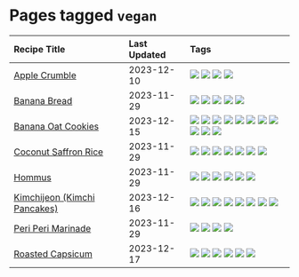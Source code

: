 # Pages tagged `vegan`

|Recipe Title|Last Updated|Tags
|:---|:---|:---|
|[Apple Crumble](../recipes/applecrumble.md)|2023-12-10|[![](https://img.shields.io/badge/tag-dessert-062ab)](../tags/dessert.md) [![](https://img.shields.io/badge/tag-stovetop-517a72)](../tags/stovetop.md) [![](https://img.shields.io/badge/tag-vegan-e5c1d4)](../tags/vegan.md) [![](https://img.shields.io/badge/tag-vegetarian-10cdd6)](../tags/vegetarian.md)|
|[Banana Bread](../recipes/bananabread.md)|2023-11-29|[![](https://img.shields.io/badge/tag-baked-1754e4)](../tags/baked.md) [![](https://img.shields.io/badge/tag-dessert-062ab)](../tags/dessert.md) [![](https://img.shields.io/badge/tag-snack-13fda6)](../tags/snack.md) [![](https://img.shields.io/badge/tag-vegan-e5c1d4)](../tags/vegan.md) [![](https://img.shields.io/badge/tag-vegetarian-10cdd6)](../tags/vegetarian.md)|
|[Banana Oat Cookies](../recipes/bananaoatcookies.md)|2023-12-15|[![](https://img.shields.io/badge/tag-baked-1754e4)](../tags/baked.md) [![](https://img.shields.io/badge/tag-breakfast-9fef19)](../tags/breakfast.md) [![](https://img.shields.io/badge/tag-chocolate-d4602a)](../tags/chocolate.md) [![](https://img.shields.io/badge/tag-coffee-427cd)](../tags/coffee.md) [![](https://img.shields.io/badge/tag-dessert-062ab)](../tags/dessert.md) [![](https://img.shields.io/badge/tag-easy-d5a11)](../tags/easy.md) [![](https://img.shields.io/badge/tag-great-6d71)](../tags/great.md) [![](https://img.shields.io/badge/tag-healthy-32613c)](../tags/healthy.md) [![](https://img.shields.io/badge/tag-snack-13fda6)](../tags/snack.md) [![](https://img.shields.io/badge/tag-vegan-e5c1d4)](../tags/vegan.md) [![](https://img.shields.io/badge/tag-vegetarian-10cdd6)](../tags/vegetarian.md)|
|[Coconut Saffron Rice](../recipes/coconutsaffronrice.md)|2023-11-29|[![](https://img.shields.io/badge/tag-expensive-32f6f2)](../tags/expensive.md) [![](https://img.shields.io/badge/tag-rice-e4f90)](../tags/rice.md) [![](https://img.shields.io/badge/tag-sides-99d437)](../tags/sides.md) [![](https://img.shields.io/badge/tag-stovetop-517a72)](../tags/stovetop.md) [![](https://img.shields.io/badge/tag-thai-acaf3f)](../tags/thai.md) [![](https://img.shields.io/badge/tag-vegan-e5c1d4)](../tags/vegan.md) [![](https://img.shields.io/badge/tag-vegetarian-10cdd6)](../tags/vegetarian.md)|
|[Hommus](../recipes/hommus.md)|2023-11-29|[![](https://img.shields.io/badge/tag-healthy-32613c)](../tags/healthy.md) [![](https://img.shields.io/badge/tag-messy-bb15fd)](../tags/messy.md) [![](https://img.shields.io/badge/tag-protein-e5fa6f)](../tags/protein.md) [![](https://img.shields.io/badge/tag-tricky-eadebe)](../tags/tricky.md) [![](https://img.shields.io/badge/tag-vegan-e5c1d4)](../tags/vegan.md) [![](https://img.shields.io/badge/tag-vegetarian-10cdd6)](../tags/vegetarian.md)|
|[Kimchijeon (Kimchi Pancakes)](../recipes/kimchipancakes.md)|2023-12-16|[![](https://img.shields.io/badge/tag-dinner-5b6ac0)](../tags/dinner.md) [![](https://img.shields.io/badge/tag-easy-d5a11)](../tags/easy.md) [![](https://img.shields.io/badge/tag-fried-da139a)](../tags/fried.md) [![](https://img.shields.io/badge/tag-korean-d82abc)](../tags/korean.md) [![](https://img.shields.io/badge/tag-lunch-708555)](../tags/lunch.md) [![](https://img.shields.io/badge/tag-stovetop-517a72)](../tags/stovetop.md) [![](https://img.shields.io/badge/tag-vegan-e5c1d4)](../tags/vegan.md) [![](https://img.shields.io/badge/tag-vegetarian-10cdd6)](../tags/vegetarian.md)|
|[Peri Peri Marinade](../recipes/periperimarinade.md)|2023-11-29|[![](https://img.shields.io/badge/tag-dinner-5b6ac0)](../tags/dinner.md) [![](https://img.shields.io/badge/tag-portuguese-fecb83)](../tags/portuguese.md) [![](https://img.shields.io/badge/tag-sides-99d437)](../tags/sides.md) [![](https://img.shields.io/badge/tag-vegan-e5c1d4)](../tags/vegan.md)|
|[Roasted Capsicum](../recipes/roastedcapsicum.md)|2023-12-17|[![](https://img.shields.io/badge/tag-_no_response_-4d35f9)](../tags/_no_response_.md) [![](https://img.shields.io/badge/tag-grilled-4bcfd8)](../tags/grilled.md) [![](https://img.shields.io/badge/tag-sides-99d437)](../tags/sides.md) [![](https://img.shields.io/badge/tag-snack-13fda6)](../tags/snack.md) [![](https://img.shields.io/badge/tag-vegan-e5c1d4)](../tags/vegan.md) [![](https://img.shields.io/badge/tag-vegetarian-10cdd6)](../tags/vegetarian.md)|